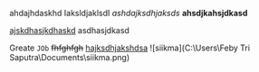 ahdajhdaskhd IaksldjaklsdI *ashdajksdhjaksds* **ahsdjkahsjdkasd**

<u>ajskdhasjkdhaskd</u> asdhasjdkasd



Greate `JOb` ~~fhfghfgh~~ <!--ghasjdgahjsdgjhasd--> [hajksdhjakshdsa](facebook.com) ![siikma](C:\Users\Feby Tri Saputra\Documents\siikma.png)
